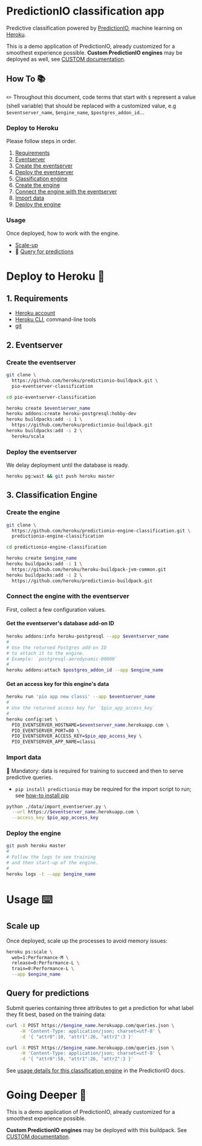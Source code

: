 # PredictionIO classification app

Predictive classification powered by [PredictionIO](https://predictionio.incubator.apache.org), machine learning on [Heroku](http://www.heroku.com).

This is a demo application of PredictionIO, already customized for a smoothest experience possible. **Custom PredictionIO engines** may be deployed as well, see [CUSTOM documentation](CUSTOM.md).

## How To 📚

✏️ Throughout this document, code terms that start with `$` represent a value (shell variable) that should be replaced with a customized value, e.g `$eventserver_name`, `$engine_name`, `$postgres_addon_id`…

### Deploy to Heroku

Please follow steps in order.

1. [Requirements](#1-requirements)
1. [Eventserver](#2-eventserver)
  1. [Create the eventserver](#create-the-eventserver)
  1. [Deploy the eventserver](#deploy-the-eventserver)
1. [Classification engine](#3-classification-engine)
  1. [Create the engine](#create-an-engine)
  1. [Connect the engine with the eventserver](#connect-the-engine-with-the-eventserver)
  1. [Import data](#import-data)
  1. [Deploy the engine](#deploy-the-engine)

### Usage

Once deployed, how to work with the engine.

* [Scale-up](#scale-up)
* 🎯 [Query for predictions](#query-for-predictions)


# Deploy to Heroku 🚀

## 1. Requirements

* [Heroku account](https://signup.heroku.com)
* [Heroku CLI](https://toolbelt.heroku.com), command-line tools
* [git](https://git-scm.com/book/en/v2/Getting-Started-Installing-Git)

## 2. Eventserver

### Create the eventserver

```bash
git clone \
  https://github.com/heroku/predictionio-buildpack.git \
  pio-eventserver-classification

cd pio-eventserver-classification

heroku create $eventserver_name
heroku addons:create heroku-postgresql:hobby-dev
heroku buildpacks:add -i 1 \
  https://github.com/heroku/predictionio-buildpack.git
heroku buildpacks:add -i 2 \
  heroku/scala
```

### Deploy the eventserver

We delay deployment until the database is ready.

```bash
heroku pg:wait && git push heroku master
```


## 3. Classification Engine

### Create the engine

```bash
git clone \
  https://github.com/heroku/predictionio-engine-classification.git \
  predictionio-engine-classification

cd predictionio-engine-classification

heroku create $engine_name
heroku buildpacks:add -i 1 \
  https://github.com/heroku/heroku-buildpack-jvm-common.git
heroku buildpacks:add -i 2 \
  https://github.com/heroku/predictionio-buildpack.git
```

### Connect the engine with the eventserver

First, collect a few configuration values.

#### Get the eventserver's database add-on ID

```bash
heroku addons:info heroku-postgresql --app $eventserver_name
#
# Use the returned Postgres add-on ID
# to attach it to the engine.
# Example: `postgresql-aerodynamic-00000`
#
heroku addons:attach $postgres_addon_id --app $engine_name
```

#### Get an access key for this engine's data

```bash
heroku run 'pio app new classi' --app $eventserver_name
#
# Use the returned access key for `$pio_app_access_key`
#
heroku config:set \
  PIO_EVENTSERVER_HOSTNAME=$eventserver_name.herokuapp.com \
  PIO_EVENTSERVER_PORT=80 \
  PIO_EVENTSERVER_ACCESS_KEY=$pio_app_access_key \
  PIO_EVENTSERVER_APP_NAME=classi
```

### Import data

🚨 Mandatory: data is required for training to succeed and then to serve predictive queries.

* `pip install predictionio` may be required for the import script to run; see [how-to install pip](https://pip.pypa.io/en/stable/installing/)

```bash
python ./data/import_eventserver.py \
  --url https://$eventserver_name.herokuapp.com \
  --access_key $pio_app_access_key
```

### Deploy the engine

```bash
git push heroku master
#
# Follow the logs to see training 
# and then start-up of the engine.
#
heroku logs -t --app $engine_name
```


# Usage ⌨️

## Scale up

Once deployed, scale up the processes to avoid memory issues:

```bash
heroku ps:scale \
  web=1:Performance-M \
  release=0:Performance-L \
  train=0:Performance-L \
  --app $engine_name
```


## Query for predictions

Submit queries containing three attributes to get a prediction for what label they fit best, based on the training data:

```bash
curl -X POST https://$engine_name.herokuapp.com/queries.json \
     -H 'Content-Type: application/json; charset=utf-8' \
     -d '{ "attr0":10, "attr1":26, "attr2":3 }'

curl -X POST https://$engine_name.herokuapp.com/queries.json \
     -H 'Content-Type: application/json; charset=utf-8' \
     -d '{ "attr0":58, "attr1":26, "attr2":3 }'
```

See [usage details for this classification engine](http://predictionio.incubator.apache.org/templates/classification/quickstart/#6.-use-the-engine) in the PredictionIO docs.


# Going Deeper 🔬

This is a demo application of PredictionIO, already customized for a smoothest experience possible.

**Custom PredictionIO engines** may be deployed with this buildpack. See [CUSTOM documentation](CUSTOM.md).

